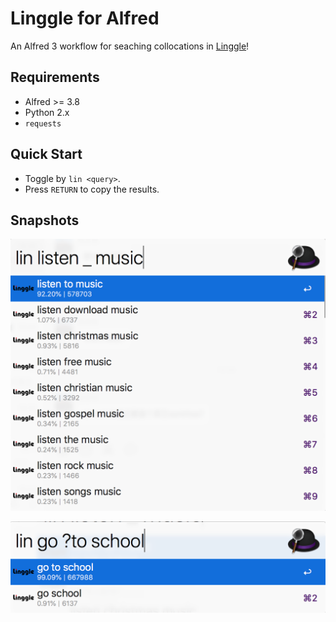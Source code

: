 # Linggle for Alfred

An Alfred 3 workflow for seaching collocations in [Linggle](https://linggle.com)!

## Requirements

- Alfred >= 3.8
- Python 2.x
- `requests`

## Quick Start

- Toggle by `lin <query>`.
- Press `RETURN` to copy the results.

## Snapshots

![](snapshot1.png)

![](snapshot2.png)